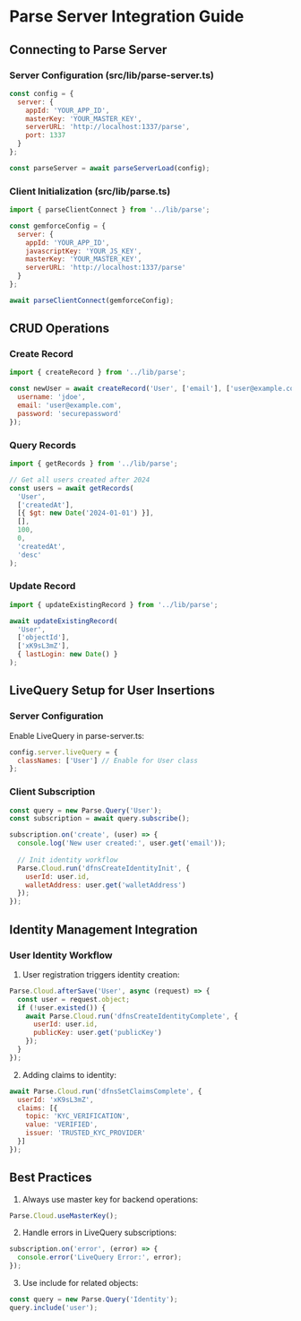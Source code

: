 # Parse Server Integration Guide

## Connecting to Parse Server

### Server Configuration (src/lib/parse-server.ts)
```javascript
const config = {
  server: {
    appId: 'YOUR_APP_ID',
    masterKey: 'YOUR_MASTER_KEY',
    serverURL: 'http://localhost:1337/parse',
    port: 1337
  }
};

const parseServer = await parseServerLoad(config);
```

### Client Initialization (src/lib/parse.ts)
```javascript
import { parseClientConnect } from '../lib/parse';

const gemforceConfig = {
  server: {
    appId: 'YOUR_APP_ID',
    javascriptKey: 'YOUR_JS_KEY',
    masterKey: 'YOUR_MASTER_KEY',
    serverURL: 'http://localhost:1337/parse'
  }
};

await parseClientConnect(gemforceConfig);
```

## CRUD Operations

### Create Record
```javascript
import { createRecord } from '../lib/parse';

const newUser = await createRecord('User', ['email'], ['user@example.com'], {
  username: 'jdoe',
  email: 'user@example.com',
  password: 'securepassword'
});
```

### Query Records
```javascript
import { getRecords } from '../lib/parse';

// Get all users created after 2024
const users = await getRecords(
  'User',
  ['createdAt'],
  [{ $gt: new Date('2024-01-01') }],
  [],
  100,
  0,
  'createdAt',
  'desc'
);
```

### Update Record
```javascript
import { updateExistingRecord } from '../lib/parse';

await updateExistingRecord(
  'User',
  ['objectId'],
  ['xK9sL3mZ'],
  { lastLogin: new Date() }
);
```

## LiveQuery Setup for User Insertions

### Server Configuration
Enable LiveQuery in parse-server.ts:
```javascript
config.server.liveQuery = {
  classNames: ['User'] // Enable for User class
};
```

### Client Subscription
```javascript
const query = new Parse.Query('User');
const subscription = await query.subscribe();

subscription.on('create', (user) => {
  console.log('New user created:', user.get('email'));
  
  // Init identity workflow
  Parse.Cloud.run('dfnsCreateIdentityInit', {
    userId: user.id,
    walletAddress: user.get('walletAddress')
  });
});
```

## Identity Management Integration

### User Identity Workflow
1. User registration triggers identity creation:
```javascript
Parse.Cloud.afterSave('User', async (request) => {
  const user = request.object;
  if (!user.existed()) {
    await Parse.Cloud.run('dfnsCreateIdentityComplete', {
      userId: user.id,
      publicKey: user.get('publicKey')
    });
  }
});
```

2. Adding claims to identity:
```javascript
await Parse.Cloud.run('dfnsSetClaimsComplete', {
  userId: 'xK9sL3mZ',
  claims: [{
    topic: 'KYC_VERIFICATION',
    value: 'VERIFIED',
    issuer: 'TRUSTED_KYC_PROVIDER'
  }]
});
```

## Best Practices

1. Always use master key for backend operations:
```javascript
Parse.Cloud.useMasterKey();
```

2. Handle errors in LiveQuery subscriptions:
```javascript
subscription.on('error', (error) => {
  console.error('LiveQuery Error:', error);
});
```

3. Use include for related objects:
```javascript
const query = new Parse.Query('Identity');
query.include('user');